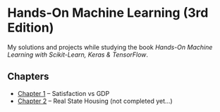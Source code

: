 # Hands-On Machine Learning (3rd Edition)

My solutions and projects while studying the book *Hands-On Machine Learning with Scikit-Learn, Keras & TensorFlow*.

## Chapters
- [Chapter 1](chapter1/) – Satisfaction vs GDP
- [Chapter 2](HandsOnMl3rdEdition/Ch2-RealStateHousing/) – Real State Housing (not completed yet...)
